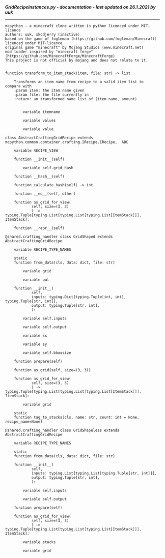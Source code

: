 ***GridRecipeInstances.py - documentation - last updated on 26.1.2021 by uuk***
___

    mcpython - a minecraft clone written in python licenced under MIT-licence
    authors: uuk, xkcdjerry (inactive)
    based on the game of fogleman (https://github.com/fogleman/Minecraft) licenced under MIT-licence
    original game "minecraft" by Mojang Studios (www.minecraft.net)
    mod loader inspired by "minecraft forge" (https://github.com/MinecraftForge/MinecraftForge)
    This project is not official by mojang and does not relate to it.


    function transform_to_item_stack(item, file: str) -> list
        
        Transforms an item name from recipe to a valid item list to compare with
        :param item: the item name given
        :param file: the file currently in
        :return: an transformed name list of (item name, amount)


            variable itemname

            variable values

            variable value

    class AbstractCraftingGridRecipe extends  mcpython.common.container.crafting.IRecipe.IRecipe,  ABC 

        variable RECIPE_VIEW

        function __init__(self)

            variable self.grid_hash

        function __hash__(self)

        function calculate_hash(self) -> int

        function __eq__(self, other)

        function as_grid_for_view(
                self, size=(3, 3)
                ) -> typing.Tuple[typing.List[typing.List[typing.List[ItemStack]]], ItemStack]:

        function __repr__(self)

    @shared.crafting_handler class GridShaped extends AbstractCraftingGridRecipe

        variable RECIPE_TYPE_NAMES

        static
        function from_data(cls, data: dict, file: str)

            variable grid

            variable out

        function __init__(
                self,
                inputs: typing.Dict[typing.Tuple[int, int], typing.Tuple[str, int]],
                output: typing.Tuple[str, int],
                ):

            variable self.inputs

            variable self.output

            variable sx

            variable sy

            variable self.bboxsize

        function prepare(self)

        function as_grid(self, size=(3, 3))

        function as_grid_for_view(
                self, size=(3, 3)
                ) -> typing.Tuple[typing.List[typing.List[typing.List[ItemStack]]], ItemStack]:

            variable grid

        static
        function tag_to_stacks(cls, name: str, count: int = None, recipe_name=None)

    @shared.crafting_handler class GridShapeless extends AbstractCraftingGridRecipe

        variable RECIPE_TYPE_NAMES

        static
        function from_data(cls, data: dict, file: str)

        function __init__(
                self,
                inputs: typing.List[typing.List[typing.Tuple[str, int]]],
                output: typing.Tuple[str, int],
                ):

            variable self.inputs

            variable self.output

        function prepare(self)

        function as_grid_for_view(
                self, size=(3, 3)
                ) -> typing.Tuple[typing.List[typing.List[typing.List[ItemStack]]], ItemStack]:

            variable stacks

            variable grid
